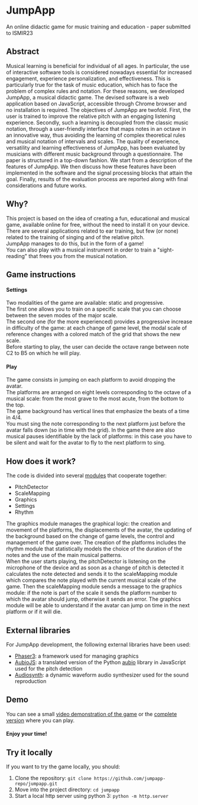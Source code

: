 # JumpApp
An online didactic game for music training and education - paper submitted to ISMIR23

## Abstract
Musical learning is beneficial for individual of all ages.
In particular, the use of interactive software tools is considered nowadays essential for increased engagement, experience personalization, and effectiveness. This is particularly true for the task of music education, which has to face the problem of complex rules and notation. For these reasons, we developed JumpApp, a musical didactic game.
The devised software is a web application based on JavaScript, accessible through Chrome browser and no 
installation is required.
The objectives of JumpApp are twofold. First, the user is trained to improve the relative pitch with an engaging listening experience. Secondly, such a learning is decoupled from the classic music notation, through a user-friendly interface that maps notes in an octave in an innovative way, thus avoiding the learning of complex theoretical rules and musical notation of intervals and scales.
The quality of experience, versatility and learning effectiveness of JumpApp, has been evaluated by musicians with different music background through a questionnaire.
The paper is structured in a top-down fashion. We start from a description of the features of JumpApp. We then discuss how these features have been implemented in the software and the signal processing blocks that attain the goal. Finally, results of the evaluation process are reported along with final considerations and future works.

## Why?
This project is based on the idea of creating a fun, educational and musical game, available online for free, without the need to install it on your device.  
There are several applications related to ear training, but few (or none) related to the training of singing and of the relative pitch.  
JumpApp manages to do this, but in the form of a game!  
You can also play with a musical instrument in order to train a "sight-reading" that frees you from the musical notation.

## Game instructions
#### Settings
Two modalities of the game are available: static and progressive.  
The first one allows you to train on a specific scale that you can choose between the seven modes of the major scale.  
The second one (for the more experienced) provides a progressive increase in difficulty of the game: at each change of game level, the modal scale of reference changes with a colored match of the grid that shows the new scale.  
Before starting to play, the user can decide the octave range between note C2 to B5 on which he will play.

#### Play
The game consists in jumping on each platform to avoid dropping the avatar.  
The platforms are arranged on eight levels corresponding to the octave of a musical scale: from the most grave to the most acute, from the bottom to the top.  
The game background has vertical lines that emphasize the beats of a time in 4/4.  
You must sing the note corresponding to the next platform just before the avatar falls down (so in time with the grid). In the game there are also musical pauses identifiable by the lack of platforms: in this case you have to be silent and wait for the avatar to fly to the next platform to sing.

## How does it work?
The code is divided into several [modules](https://github.com/jumpapp-repo/jumpapp/blob/master/modulesUML.png) that cooperate together:  
  * PitchDetector
  * ScaleMapping
  * Graphics
  * Settings
  * Rhythm

The graphics module manages the graphical logic: the creation and movement of the platforms, the displacements of the avatar, the updating of the background based on the change of game levels, the control and management of the game over. The creation of the platforms includes the rhythm module that statistically models the choice of the duration of the notes and the use of the main musical patterns.   
When the user starts playing, the pitchDetector is listening on the microphone of the device and as soon as a change of pitch is detected it calculates the note detected and sends it to the scaleMapping module which compares the note played with the current musical scale of the game. Then the scaleMapping module sends a message to the graphics module: if the note is part of the scale it sends the platform number to which the avatar should jump, otherwise it sends an error. The graphics module will be able to understand if the avatar can jump on time in the next platform or if it will die.

## External libraries
For JumpApp development, the following external libraries have been used:
  * [Phaser3](https://phaser.io/phaser3): a framework used for managing graphics
  * [AubioJS](https://github.com/qiuxiang/aubiojs): a translated version of the Python [aubio](https://aubio.org) library in JavaScript used for the pitch detection
  * [Audiosynth](https://github.com/keithwhor/audiosynth): a dynamic waveform audio synthesizer used for the sound reproduction

## Demo
You can see a small [video demonstration of the game](https://jumpapp.surge.sh/demo_JumpApp.mp4) or the [complete version](https://jumpapp.surge.sh) where you can play.
#### Enjoy your time!

## Try it locally
If you want to try the game locally, you should:
1. Clone the repository: `git clone https://github.com/jumpapp-repo/jumpapp.git`
2. Move into the project directory: `cd jumpapp`
3. Start a local http server using python 3: `python -m http.server`
